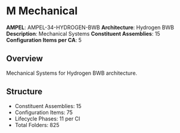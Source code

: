 # M Mechanical

**AMPEL**: AMPEL-34-HYDROGEN-BWB
**Architecture**: Hydrogen BWB
**Description**: Mechanical Systems
**Constituent Assemblies**: 15
**Configuration Items per CA**: 5

## Overview
Mechanical Systems for Hydrogen BWB architecture.

## Structure
- Constituent Assemblies: 15
- Configuration Items: 75
- Lifecycle Phases: 11 per CI
- Total Folders: 825
